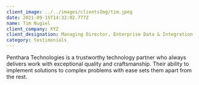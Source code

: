 ```yaml
---
client_image: ../../images/clientsImg/tim.jpeg
date: 2021-09-15T14:32:02.777Z
name: Tim Nugiel
client_company: XYZ
client_designation: Managing Director, Enterprise Data & Integration
category: testimonials
---
```


Penthara Technologies is a trustworthy technology partner who always delivers work with exceptional quality and craftsmanship. Their ability to implement solutions to complex problems with ease sets them apart from the rest.
